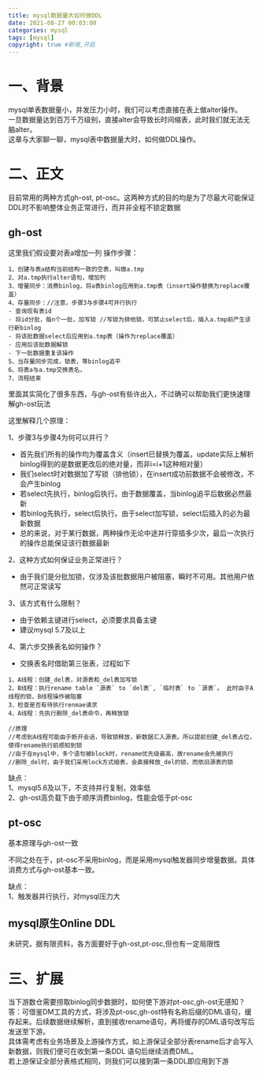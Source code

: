 ```yaml
---
title: mysql数据量大如何做DDL
date: 2021-08-27 00:03:00
categories: mysql
tags: [mysql]
copyright: true #新增,开启
---
```


# 一、背景
mysql单表数据量小，并发压力小时，我们可以考虑直接在表上做alter操作。  
一旦数据量达到百万千万级别，直接alter会导致长时间缩表，此时我们就无法无脑alter。  
这章与大家聊一聊，mysql表中数据量大时，如何做DDL操作。
<!--more-->

# 二、正文
目前常用的两种方式gh-ost, pt-osc。这两种方式的目的均是为了尽最大可能保证DDL时不影响整体业务正常进行，而并非全程不锁定数据

## gh-ost
这里我们假设要对表a增加一列
操作步骤：
```
1、创建与表a结构当前结构一致的空表，叫做a.tmp
2、对a.tmp执行alter语句，增加列
3、增量同步：消费binlog，将a表binlog应用到a.tmp表（insert操作替换为replace覆盖）
4、存量同步：//注意，步骤3与步骤4可并行执行
- 查询现有表id
- 将id分批，每n个一批，加写锁 //写锁为排他锁，可禁止select后，插入a.tmp前产生该行新binlog
- 将该批数据select后应用到a.tmp表（操作为replace覆盖）
- 应用后该批数据解锁
- 下一批数据重复该操作
5、当存量同步完成，锁表，等binlog追平
6、将表a与a.tmp交换表名，
7、流程结束
```
里面其实简化了很多东西，与gh-ost有些许出入，不过确可以帮助我们更快速理解gh-ost玩法

这里解释几个原理：  

1、步骤3与步骤4为何可以并行？
- 首先我们所有的操作均为覆盖含义（insert已替换为覆盖，update实际上解析binlog得到的是数据更改后的绝对量，而非i=i+1这种相对量）
- 我们select时对数据加了写锁（排他锁），在insert成功前数据不会被修改，不会产生binlog
- 若select先执行，binlog后执行。由于数据覆盖，当binlog追平后数据必然最新
- 若binlog先执行，select后执行。由于select加写锁，select后插入的必为最新数据
- 总的来说，对于某行数据，两种操作无论中途并行穿插多少次，最后一次执行的操作总能保证该行数据最新

2、这种方式如何保证业务正常进行？
- 由于我们是分批加锁，仅涉及该批数据用户被阻塞，瞬时不可用。其他用户依然可正常读写

3、该方式有什么限制？
- 由于依赖主键进行select，必须要求具备主键
- 建议mysql 5.7及以上

4、第六步交换表名如何操作？
- 交换表名时借助第三张表，过程如下
```
1、A线程：创建_del表，对源表和_del表加写锁
2、B线程：执行rename table `源表` to `del表`, `临时表` to `源表`。 此时由于A线程的锁，B线程操作被阻塞
3、检查是否有待执行renmae请求
4、A线程：先执行删除_del表命令，再释放锁 

//原理
//考虑到A线程可能由于断开会话，导致锁释放，新数据汇入源表。所以提前创建_del表占位，使得rename执行前感知到锁
//由于在mysql中，多个语句被block时，rename优先级最高，故rename会先被执行
//删除_del时，由于我们采用lock方式缩表，会直接释放_del的锁，而依旧源表的锁
```

缺点：  
1、mysql5.6及以下，不支持并行复制，效率低  
2、gh-ost高负载下由于顺序消费binlog，性能会低于pt-osc

## pt-osc
基本原理与gh-ost一致

不同之处在于，pt-osc不采用binlog，而是采用mysql触发器同步增量数据。具体消费方式与gh-ost基本一致。

缺点：  
1、触发器并行执行，对mysql压力大

## mysql原生Online DDL
未研究，据有限资料，各方面要好于gh-ost,pt-osc,但也有一定局限性

# 三、扩展
当下游数仓需要捞取binlog同步数据时，如何使下游对pt-osc,gh-ost无感知？
答：可借鉴DM工具的方式，将涉及pt-osc,gh-ost特有名称后缀的DML语句，缓存起来。后续数据继续解析，直到接收rename语句，再将缓存的DML语句改写后发送至下游。  
具体需考虑有业务场景及上游操作方式，如上游保证全部分表rename后才会写入新数据，则我们便可在收到第一条DDL 语句后继续消费DML。  
若上游保证全部分表格式相同，则我们可以接到第一条DDL即应用到下游
